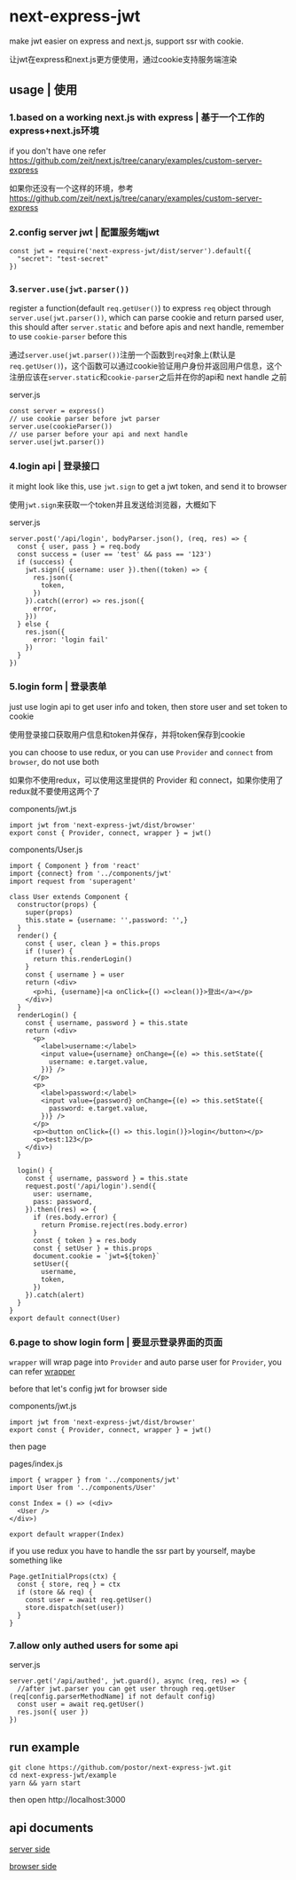 # next-express-jwt

make jwt easier on express and next.js, support ssr with cookie.

让jwt在express和next.js更方便使用，通过cookie支持服务端渲染

## usage | 使用

### 1.based on a working next.js with express | 基于一个工作的express+next.js环境

if you don't have one refer https://github.com/zeit/next.js/tree/canary/examples/custom-server-express

如果你还没有一个这样的环境，参考 https://github.com/zeit/next.js/tree/canary/examples/custom-server-express

### 2.config server jwt | 配置服务端jwt

```
const jwt = require('next-express-jwt/dist/server').default({
  "secret": "test-secret"
})
```


### 3.`server.use(jwt.parser())`

register a function(default `req.getUser()`) to express `req` object through `server.use(jwt.parser())`, which can parse cookie and return parsed user, this should after `server.static` and before apis and next handle, remember to use `cookie-parser` before this

通过`server.use(jwt.parser())`注册一个函数到`req`对象上(默认是 `req.getUser()`)，这个函数可以通过cookie验证用户身份并返回用户信息，这个注册应该在`server.static`和`cookie-parser`之后并在你的api和 next handle 之前

server.js

```
const server = express()
// use cookie parser before jwt parser
server.use(cookieParser())
// use parser before your api and next handle
server.use(jwt.parser())
```

### 4.login api | 登录接口

it might look like this, use `jwt.sign` to get a jwt token, and send it to browser

使用`jwt.sign`来获取一个token并且发送给浏览器，大概如下

server.js

```
server.post('/api/login', bodyParser.json(), (req, res) => {
  const { user, pass } = req.body
  const success = (user == 'test' && pass == '123')
  if (success) {
    jwt.sign({ username: user }).then((token) => {
      res.json({
        token,
      })
    }).catch((error) => res.json({
      error,
    }))
  } else {
    res.json({
      error: 'login fail'
    })
  }
})
```

### 5.login form | 登录表单

just use login api to get user info and token, then store user and set token to cookie

使用登录接口获取用户信息和token并保存，并将token保存到cookie


you can choose to use redux, or you can use `Provider` and `connect` from `browser`, do not use both

如果你不使用redux，可以使用这里提供的 Provider 和 connect，如果你使用了redux就不要使用这两个了

components/jwt.js

```
import jwt from 'next-express-jwt/dist/browser'
export const { Provider, connect, wrapper } = jwt()
```


components/User.js

```
import { Component } from 'react'
import {connect} from '../components/jwt'
import request from 'superagent'

class User extends Component {
  constructor(props) {
    super(props)
    this.state = {username: '',password: '',}
  }
  render() {
    const { user, clean } = this.props
    if (!user) {
      return this.renderLogin()
    }
    const { username } = user
    return (<div>
      <p>hi, {username}|<a onClick={() =>clean()}>登出</a></p>
    </div>)
  }
  renderLogin() {
    const { username, password } = this.state
    return (<div>
      <p>
        <label>username:</label>
        <input value={username} onChange={(e) => this.setState({
          username: e.target.value,
        })} />
      </p>
      <p>
        <label>password:</label>
        <input value={password} onChange={(e) => this.setState({
          password: e.target.value,
        })} />
      </p>
      <p><button onClick={() => this.login()}>login</button></p>
      <p>test:123</p>
    </div>)
  }

  login() {
    const { username, password } = this.state
    request.post('/api/login').send({
      user: username,
      pass: password,
    }).then((res) => {
      if (res.body.error) {
        return Promise.reject(res.body.error)
      }
      const { token } = res.body
      const { setUser } = this.props
      document.cookie = `jwt=${token}`
      setUser({
        username,
        token,
      })
    }).catch(alert)
  }
}
export default connect(User)
```

### 6.page to show login form | 要显示登录界面的页面

`wrapper` will wrap page into `Provider` and  auto parse user for `Provider`, you can refer [wrapper](./documents/browser.md#wrapper)

before that let's config jwt for browser side

components/jwt.js

```
import jwt from 'next-express-jwt/dist/browser'
export const { Provider, connect, wrapper } = jwt()
```

then page

pages/index.js

```
import { wrapper } from '../components/jwt'
import User from '../components/User'

const Index = () => (<div>
  <User />
</div>)

export default wrapper(Index)
```

if you use redux you have to handle the ssr part by yourself, maybe something like

```
Page.getInitialProps(ctx) {
  const { store, req } = ctx
  if (store && req) {
    const user = await req.getUser()
    store.dispatch(set(user))
  }
}
```

### 7.allow only authed users for some api

server.js

```
server.get('/api/authed', jwt.guard(), async (req, res) => {
  //after jwt.parser you can get user through req.getUser (req[config.parserMethodName] if not default config)
  const user = await req.getUser()
  res.json({ user })
})
```

## run example

```
git clone https://github.com/postor/next-express-jwt.git
cd next-express-jwt/example
yarn && yarn start
```

then open http://localhost:3000


## api documents

[server side](./documents/server.md)

[browser side](./documents/browser.md)